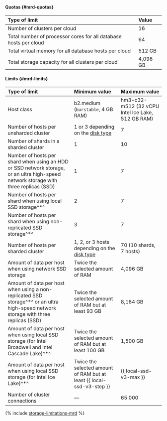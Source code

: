#### Quotas {#mrd-quotas}

| Type of limit                                                                | Value |
|:-------------------------------------------------------------------------------|:---------|
| Number of clusters per cloud                                            | 16       |
| Total number of processor cores for all database hosts per cloud | 64       |
| Total virtual memory for all database hosts per cloud   | 512 GB   |
| Total storage capacity for all clusters per cloud                     | 4,096 GB  |

#### Limits {#mrd-limits}


| Type of limit                                                                                           | Minimum value                  | Maximum value                             |
|:----------------------------------------------------------------------------------------------------------|:--------------------------------------|:--------------------------------------------------|
| Host class                                                             | b2.medium (`burstable`, 4 GB RAM)      | hm3-c32-m512 (32 vCPU Intel Ice Lake, 512 GB RAM) |
| Number of hosts per unsharded cluster                                                              | 1 or 3 depending on the [disk type](../../managed-redis/concepts/storage.md#storage-type-selection)                              | 7                                                 |
| Number of shards in a sharded cluster                                                                | 1                                     | 10                                                |
| Number of hosts per shard when using an HDD or SSD network storage, or an ultra high-speed network storage with three replicas (SSD) | 1                                     | 7                                                 |
| Number of hosts per shard when using local SSD storage^*^                 | 2                                     | 7                                                 |
| Number of hosts per shard when using non-replicated SSD storage^*^           | 3                                     | 7                                                 |
| Number of hosts per sharded cluster                                                                | 1, 2, or 3 hosts depending on the [disk type](../../managed-redis/concepts/storage.md#storage-type-selection)                 | 70 (10 shards, 7 hosts)                         |
| Amount of data per host when using network SSD storage | Twice the selected amount of RAM | 4,096 GB                                           |
| Amount of data per host when using a non-replicated SSD storage^*^ or an ultra high-speed network storage with three replicas (SSD) | Twice the selected amount of RAM but at least 93 GB                                  | 8,184 GB                                           |
| Amount of data per host when using local SSD storage (for Intel Broadwell and Intel Cascade Lake)^*^                     | Twice the selected amount of RAM but at least 100 GB                                 | 1,500 GB                                           |
| Amount of data per host when using local SSD storage (for Intel Ice Lake)^*^ | Twice the selected amount of RAM but at least {{ local-ssd-v3-step }}                               | {{ local-ssd-v3-max }}                                        |
| Number of cluster connections | — | 65 000 |

{% include [storage-limitations-mrd](./mrd/storage-limitations-note.md) %}

